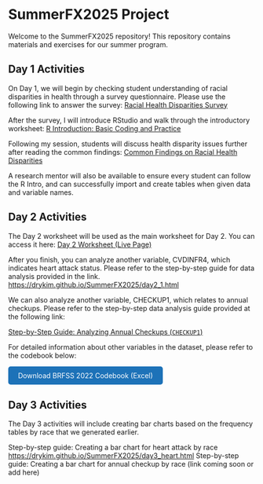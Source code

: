 # SummerFX2025 Project

Welcome to the SummerFX2025 repository! This repository contains materials and exercises for our summer program.

## Day 1 Activities

On Day 1, we will begin by checking student understanding of racial disparities in health through a survey questionnaire. Please use the following link to answer the survey:
[Racial Health Disparities Survey](https://forms.gle/vgiRgibEWrwiT9oD6)

After the survey, I will introduce RStudio and walk through the introductory worksheet:
[R Introduction: Basic Coding and Practice](https://drykim.github.io/SummerFX2025/R_Intro.html)

Following my session, students will discuss health disparity issues further after reading the common findings:
[Common Findings on Racial Health Disparities](https://drykim.github.io/SummerFX2025/Common_Finding.html)

A research mentor will also be available to ensure every student can follow the R Intro, and can successfully import and create tables when given data and variable names.

## Day 2 Activities

The Day 2 worksheet will be used as the main worksheet for Day 2. You can access it here:
[Day 2 Worksheet (Live Page)](https://drykim.github.io/SummerFX2025/day2.html)

After you finish, you can analyze another variable, CVDINFR4, which indicates heart attack status. Please refer to the step-by-step guide for data analysis provided in the link.
https://drykim.github.io/SummerFX2025/day2_1.html

We can also analyze another variable, CHECKUP1, which relates to annual checkups. Please refer to the step-by-step data analysis guide provided at the following link:

<a href="https://drykim.github.io/SummerFX2025/day2_2_checkup.html" target="_blank"> Step-by-Step Guide: Analyzing Annual Checkups (`CHECKUP1`) </a>
<p>
  For detailed information about other variables in the dataset, please refer to the codebook below:
</p>

<a href="https://github.com/DrYKIM/SummerFX2025/raw/main/BRFSS%202022%20Codebook%20PFX%202025.xlsx" download style="
  display: inline-block;
  padding: 10px 20px;
  background-color: #1d72b8;
  color: white;
  text-decoration: none;
  border-radius: 5px;">
  Download BRFSS 2022 Codebook (Excel)
</a>

## Day 3 Activities
The Day 3 activities will include creating bar charts based on the frequency tables by race that we generated earlier.

Step-by-step guide: Creating a bar chart for heart attack by race
https://drykim.github.io/SummerFX2025/day3_heart.html
Step-by-step guide: Creating a bar chart for annual checkup by race (link coming soon or add here)



